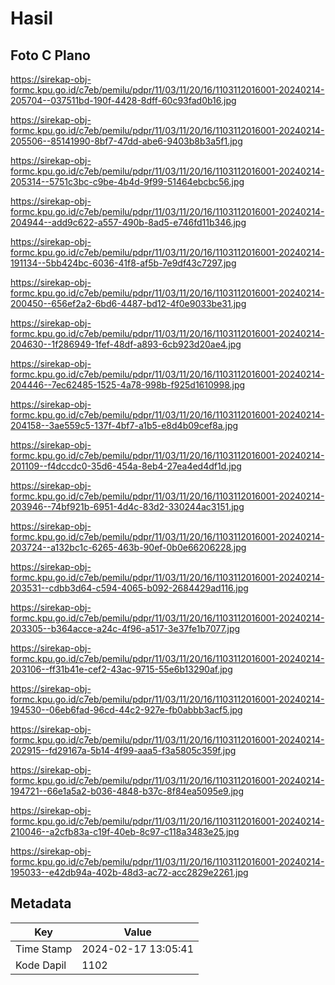 # Hasil

## Foto C Plano

https://sirekap-obj-formc.kpu.go.id/c7eb/pemilu/pdpr/11/03/11/20/16/1103112016001-20240214-205704--037511bd-190f-4428-8dff-60c93fad0b16.jpg

https://sirekap-obj-formc.kpu.go.id/c7eb/pemilu/pdpr/11/03/11/20/16/1103112016001-20240214-205506--85141990-8bf7-47dd-abe6-9403b8b3a5f1.jpg

https://sirekap-obj-formc.kpu.go.id/c7eb/pemilu/pdpr/11/03/11/20/16/1103112016001-20240214-205314--5751c3bc-c9be-4b4d-9f99-51464ebcbc56.jpg

https://sirekap-obj-formc.kpu.go.id/c7eb/pemilu/pdpr/11/03/11/20/16/1103112016001-20240214-204944--add9c622-a557-490b-8ad5-e746fd11b346.jpg

https://sirekap-obj-formc.kpu.go.id/c7eb/pemilu/pdpr/11/03/11/20/16/1103112016001-20240214-191134--5bb424bc-6036-41f8-af5b-7e9df43c7297.jpg

https://sirekap-obj-formc.kpu.go.id/c7eb/pemilu/pdpr/11/03/11/20/16/1103112016001-20240214-200450--656ef2a2-6bd6-4487-bd12-4f0e9033be31.jpg

https://sirekap-obj-formc.kpu.go.id/c7eb/pemilu/pdpr/11/03/11/20/16/1103112016001-20240214-204630--1f286949-1fef-48df-a893-6cb923d20ae4.jpg

https://sirekap-obj-formc.kpu.go.id/c7eb/pemilu/pdpr/11/03/11/20/16/1103112016001-20240214-204446--7ec62485-1525-4a78-998b-f925d1610998.jpg

https://sirekap-obj-formc.kpu.go.id/c7eb/pemilu/pdpr/11/03/11/20/16/1103112016001-20240214-204158--3ae559c5-137f-4bf7-a1b5-e8d4b09cef8a.jpg

https://sirekap-obj-formc.kpu.go.id/c7eb/pemilu/pdpr/11/03/11/20/16/1103112016001-20240214-201109--f4dccdc0-35d6-454a-8eb4-27ea4ed4df1d.jpg

https://sirekap-obj-formc.kpu.go.id/c7eb/pemilu/pdpr/11/03/11/20/16/1103112016001-20240214-203946--74bf921b-6951-4d4c-83d2-330244ac3151.jpg

https://sirekap-obj-formc.kpu.go.id/c7eb/pemilu/pdpr/11/03/11/20/16/1103112016001-20240214-203724--a132bc1c-6265-463b-90ef-0b0e66206228.jpg

https://sirekap-obj-formc.kpu.go.id/c7eb/pemilu/pdpr/11/03/11/20/16/1103112016001-20240214-203531--cdbb3d64-c594-4065-b092-2684429ad116.jpg

https://sirekap-obj-formc.kpu.go.id/c7eb/pemilu/pdpr/11/03/11/20/16/1103112016001-20240214-203305--b364acce-a24c-4f96-a517-3e37fe1b7077.jpg

https://sirekap-obj-formc.kpu.go.id/c7eb/pemilu/pdpr/11/03/11/20/16/1103112016001-20240214-203106--ff31b41e-cef2-43ac-9715-55e6b13290af.jpg

https://sirekap-obj-formc.kpu.go.id/c7eb/pemilu/pdpr/11/03/11/20/16/1103112016001-20240214-194530--06eb6fad-96cd-44c2-927e-fb0abbb3acf5.jpg

https://sirekap-obj-formc.kpu.go.id/c7eb/pemilu/pdpr/11/03/11/20/16/1103112016001-20240214-202915--fd29167a-5b14-4f99-aaa5-f3a5805c359f.jpg

https://sirekap-obj-formc.kpu.go.id/c7eb/pemilu/pdpr/11/03/11/20/16/1103112016001-20240214-194721--66e1a5a2-b036-4848-b37c-8f84ea5095e9.jpg

https://sirekap-obj-formc.kpu.go.id/c7eb/pemilu/pdpr/11/03/11/20/16/1103112016001-20240214-210046--a2cfb83a-c19f-40eb-8c97-c118a3483e25.jpg

https://sirekap-obj-formc.kpu.go.id/c7eb/pemilu/pdpr/11/03/11/20/16/1103112016001-20240214-195033--e42db94a-402b-48d3-ac72-acc2829e2261.jpg


## Metadata

| Key        | Value               |
| ---------- | ------------------- |
| Time Stamp | 2024-02-17 13:05:41 |
| Kode Dapil | 1102                |



